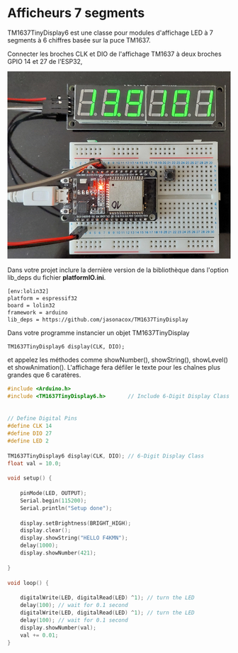 ﻿# Afficheurs 7 segments  

TM1637TinyDisplay6 est une classe  pour modules d'affichage LED à 7 segments à  6 chiffres basée sur la puce TM1637. 

Connecter les broches CLK et DIO de l'affichage TM1637 à deux broches GPIO 14 et 27 de l'ESP32, 

![Câblage](/20_Afficheur_TM1637/img/cablage.jpg)


Dans votre projet inclure la dernière version de la bibliothèque dans l'option lib_deps du fichier **platformIO.ini**.
```
[env:lolin32]
platform = espressif32
board = lolin32
framework = arduino
lib_deps = https://github.com/jasonacox/TM1637TinyDisplay
```

Dans votre programme instancier un objet TM1637TinyDisplay 
```
TM1637TinyDisplay6 display(CLK, DIO);
```
et appelez les méthodes comme showNumber(), showString(), showLevel() et showAnimation(). 
L'affichage fera défiler le texte pour les chaînes plus grandes que 6 caratères.
```cpp
#include <Arduino.h>
#include <TM1637TinyDisplay6.h>       // Include 6-Digit Display Class Header


// Define Digital Pins
#define CLK 14
#define DIO 27
#define LED 2

TM1637TinyDisplay6 display(CLK, DIO); // 6-Digit Display Class
float val = 10.0;

void setup() {

    pinMode(LED, OUTPUT);
    Serial.begin(115200);
    Serial.println("Setup done");

    display.setBrightness(BRIGHT_HIGH); 
    display.clear();
    display.showString("HELLO F4KMN");
    delay(1000);
    display.showNumber(421);
    
}

void loop() {

    digitalWrite(LED, digitalRead(LED) ^1); // turn the LED 
    delay(100); // wait for 0.1 second
    digitalWrite(LED, digitalRead(LED) ^1); // turn the LED 
    delay(100); // wait for 0.1 second
    display.showNumber(val);
    val += 0.01;
}
```


 
